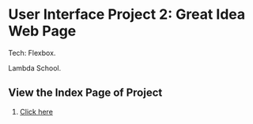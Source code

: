 # User Interface Project 2: Great Idea Web Page
Tech: Flexbox. 

Lambda School. 

## View the Index Page of Project
1. <a href="https://davidaceves.github.io/UI-III-Flexbox/great-idea/index.html">Click here</a>

